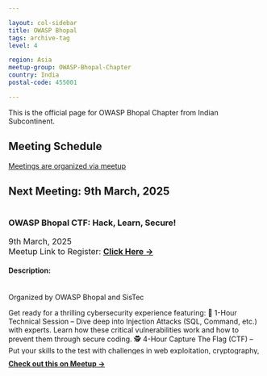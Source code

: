 ```yaml
---

layout: col-sidebar
title: OWASP Bhopal
tags: archive-tag
level: 4

region: Asia
meetup-group: OWASP-Bhopal-Chapter
country: India
postal-code: 455001

---
```

<link rel="stylesheet" href="assets/custom.css">

This is the official page for OWASP Bhopal Chapter from Indian Subcontinent.

## Meeting Schedule

[Meetings are organized via meetup](https://meetup.com/OWASP-Bhopal-Chapter/)

## Next Meeting: 9th March, 2025


<div id="meetup_oembed" style="height:334px">
     <div style="max-height:294px;overflow:hidden">
           <h3>OWASP Bhopal CTF: Hack, Learn, Secure!</h3>
          <p style="margin:5px 0;font-size:16px">9th March, 2025 <br> Meetup Link to Register: <a href="https://www.meetup.com/owasp-bhopal-chapter/events/308687092" target="_blank" class="mu_button"><strong>Click Here &rarr;</strong></a> </p>
<h4> Description: </h4>         
<p>
     <br>
Organized by OWASP Bhopal and SisTec
<br>

Get ready for a thrilling cybersecurity experience featuring:
🧠 1-Hour Technical Session – Dive deep into Injection Attacks (SQL, Command, etc.) with experts. Learn how these critical vulnerabilities work and how to prevent them through secure coding.
🕵️ 4-Hour Capture The Flag (CTF) – Put your skills to the test with challenges in web exploitation, cryptography, forensics, and more. Compete, learn, and rise through the leaderboard.

🎁 Exciting prizes and certificates for all participants!

<br>
💻 Who Can Participate? – Open to all security enthusiasts, students, professionals, and CTF lovers!
🏆 What’s in it for You? – Hands-on experience, recognition, and bragging rights as a top ethical hacker!
Stay tuned for more details on registration, format, and prizes! Are you ready to Hack, Learn, and Secure? 🔥💀

Date: 5th July, 2025

Location: SisTec Gandhinagar, Bhopal

Time: 11:00 AM

---

<!-- Feel free to customize the event details to match the specifics of your event!</p> --!>
<!--           <p style="margin: 0 0 5px;"><span style="font-size:14px">SisTec Gandhinagar</span><br />
            <span style="font-size:12px;">Opposite Airport, Bhopal, IN</span></p> 

        <span style="color:#4F8A10;font-size:16px;">23 Members Went</span> 
          <div style="margin:5px 0 10px" class="mu_clearfix">
               <div class="photo"><img src="https://secure.meetupstatic.com/photos/member/5/d/9/9/thumb_282263961.jpeg" /></div><div class="photo"><img src="https://secure.meetupstatic.com/photos/member/c/5/0/5/thumb_292250437.jpeg" /></div><div class="photo"><img src="https://secure.meetupstatic.com/photos/member/6/c/0/e/thumb_289467662.jpeg" /></div><div class="photo"><img src="https://secure.meetupstatic.com/photos/member/2/2/c/5/thumb_292388901.jpeg" /></div><div class="photo"><img src="https://secure.meetupstatic.com/photos/member/3/0/6/d/thumb_292392397.jpeg" /></div>
          </div> -->
 
<!--           <p style="line-height:16px"><h2 class="text--sectionTitle text--bold padding--bottom"><span>Details</span></h2><div class="event-description runningText"><p>This will be the first meet of OWASP Bhopal. The agenda is simple to introduce OWASP to the community in Bhopal.<br/><br/>We will be talking about:<br/>1. What is OWASP<br/>2. What are the areas in which OWASP works<br/>3. How you can benefit from OWASP<br/>4. How you can contribute to OWASP (effort or money)<br/><br/>Organizers will then like to take feedback about how to take OWASP Bhopal Chapter forward.</p></div>  --!>
</p>     
</div>
     <p style="margin:10px 0 0;"><a href="https://www.meetup.com/owasp-bhopal-chapter/events/308687092/" target="_blank" class="mu_button"><strong>Check out this on Meetup &rarr;</strong></a></p>
<!--           <p style="line-height:16px"></p> -->
<!--      </div> -->
<!--      <p style="margin:10px 0 0;"><a href="https://www.meetup.com/OWASP-Bhopal-Chapter/events/308687092/" target="_blank" class="mu_button"><strong>Check out this Meetup &rarr;</strong></a></p> 
</div> -->
